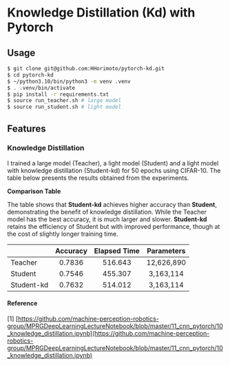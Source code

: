 # Knowledge Distillation (Kd) with Pytorch

## Usage

```bash
$ git clone git@github.com:HHorimoto/pytorch-kd.git
$ cd pytorch-kd
$ ~/python3.10/bin/python3 -m venv .venv
$ . .venv/bin/activate
$ pip install -r requirements.txt
$ source run_teacher.sh # large model
$ source run_student.sh # light model
```

## Features

### Knowledge Distillation
I trained a large model (Teacher), a light model (Student) and a light model with knowledge distillation (Student-kd) for 50 epochs using CIFAR-10.
The table below presents the results obtained from the experiments.

**Comparison Table**

The table shows that **Student-kd** achieves higher accuracy than **Student**, demonstrating the benefit of knowledge distillation. While the Teacher model has the best accuracy, it is much larger and slower. **Student-kd** retains the efficiency of Student but with improved performance, though at the cost of slightly longer training time.

|            | Accuracy | Elapsed Time | Parameters |
| ---------- | :------: | :----------: | :--------: |
| Teacher    |  0.7836  |   516.643    | 12,626,890 |
| Student    |  0.7546  |   455.307    | 3,163,114  |
| Student-kd |  0.7632  |   514.012    | 3,163,114  |


#### Reference
[1] [https://github.com/machine-perception-robotics-group/MPRGDeepLearningLectureNotebook/blob/master/11_cnn_pytorch/10_knowledge_distillation.ipynb](https://github.com/machine-perception-robotics-group/MPRGDeepLearningLectureNotebook/blob/master/11_cnn_pytorch/10_knowledge_distillation.ipynb)